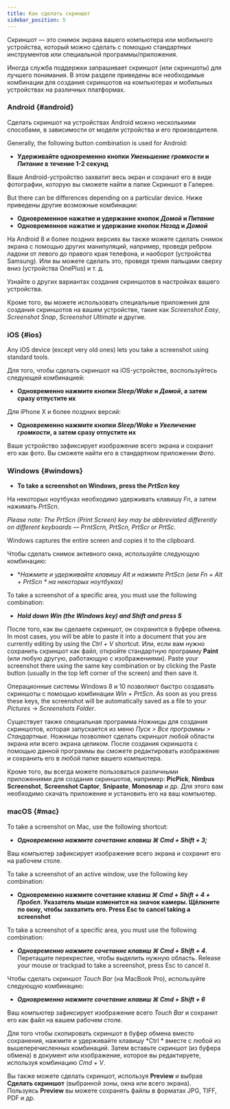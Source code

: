 ```yaml
---
title: Как сделать скриншот
sidebar_position: 5
---
```


Скриншот — это снимок экрана вашего компьютера или мобильного устройства, который можно сделать с помощью стандартных инструментов или специальной программы/приложения.

Иногда служба поддержки запрашивает скриншот (или скриншоты) для лучшего понимания. В этом разделе приведены все необходимые комбинации для создания скриншотов на компьютерах и мобильных устройствах на различных платформах.

### Android {#android}

Сделать скриншот на устройствах Android можно несколькими способами, в зависимости от модели устройства и его производителя.

Generally, the following button combination is used for Android:

- **Удерживайте одновременно кнопки *Уменьшение громкости* и *Питание* в течение 1-2 секунд**

Ваше Android-устройство захватит весь экран и сохранит его в виде фотографии, которую вы сможете найти в папке Скриншот в Галерее.

But there can be differences depending on a particular device. Ниже приведены другие возможные комбинации:

- **Одновременное нажатие и удержание кнопок *Домой* и *Питание***
- **Одновременное нажатие и удержание кнопок *Назад* и *Домой***

На Android 8 и более поздних версиях вы также можете сделать снимок экрана с помощью других манипуляций, например, проведя ребром ладони от левого до правого края телефона, и наоборот (устройства Samsung). Или вы можете сделать это, проведя тремя пальцами сверху вниз (устройства OnePlus) и т. д.

Узнайте о других вариантах создания скриншотов в настройках вашего устройства.

Кроме того, вы можете использовать специальные приложения для создания скриншотов на вашем устройстве, такие как *Screenshot Easy*, *Screenshot Snap*, *Screenshot Ultimate* и другие.

### iOS {#ios}

Any iOS device (except very old ones) lets you take a screenshot using standard tools.

Для того, чтобы сделать скриншот на iOS-устройстве, воспользуйтесь следующей комбинацией:

- **Одновременно нажмите кнопки *Sleep/Wake* и *Домой*, а затем сразу отпустите их**

Для iPhone X и более поздних версий:

- **Одновременно нажмите кнопки *Sleep/Wake* и *Увеличение громкости*, а затем сразу отпустите их**

Ваше устройство зафиксирует изображение всего экрана и сохранит его как фото. Вы сможете найти его в стандартном приложении *Фото*.

### Windows {#windows}

- **To take a screenshot on Windows, press the *PrtScn* key**

На некоторых ноутбуках необходимо удерживать клавишу *Fn*, а затем нажимать *PrtScn*.

*Please note: The PrtScn (Print Screen) key may be abbreviated differently on different keyboards — PrntScrn, PrtScn, PrtScr or PrtSc.*

Windows captures the entire screen and copies it to the clipboard.

Чтобы сделать снимок активного окна, используйте следующую комбинацию:

- **Нажмите и удерживайте клавишу *Alt* и нажмите *PrtScn* (или *Fn + Alt + PrtScn * на некоторых ноутбуках)**

To take a screenshot of a specific area, you must use the following combination:

- ***Hold down *Win* (the Windows key) and *Shift* and press ***S******

После того, как вы сделаете скриншот, он сохранится в буфере обмена. In most cases, you will be able to paste it into a document that you are currently editing by using the *Ctrl + V* shortcut. Или, если вам нужно сохранить скриншот как файл, откройте стандартную программу **Paint** (или любую другую, работающую с изображениями). Paste your screenshot there using the same key combination or by clicking the Paste button (usually in the top left corner of the screen) and then save it.

Операционные системы Windows 8 и 10 позволяют быстро создавать скриншоты с помощью комбинации *Win + PrtScn*. As soon as you press these keys, the screenshot will be automatically saved as a file to your *Pictures* → *Screenshots Folder*.

Существует также специальная программа *Ножницы* для создания скриншотов, которая запускается из меню *Пуск > Все программы > Стандартные*. Ножницы позволяют сделать скриншот любой области экрана или всего экрана целиком. После создания скриншота с помощью данной программы вы сможете редактировать изображение и сохранить его в любой папке вашего компьютера.

Кроме того, вы всегда можете пользоваться различными приложениями для создания скриншотов, например: **PicPick**, **Nimbus Screenshot**, **Screenshot Captor**, **Snipaste**, **Monosnap** и др. Для этого вам необходимо скачать приложение и установить его на ваш компьютер.

### macOS {#mac}

To take a screenshot on Mac, use the following shortcut:

- ***Одновременно нажмите сочетание клавиш ***⌘ Cmd + Shift + 3***;***

Ваш компьютер зафиксирует изображение всего экрана и сохранит его на рабочем столе.

To take a screenshot of an active window, use the following key combination:

- **Одновременно нажмите сочетание клавиш *⌘ Cmd + Shift + 4 + Пробел*.  Указатель мыши изменится на значок камеры. Щёлкните по окну, чтобы захватить его. Press Esc to cancel taking a screenshot**

To take a screenshot of a specific area, you must use the following combination:

- ***Одновременно нажмите сочетание клавиш ***⌘ Cmd + Shift + 4******. Перетащите перекрестие, чтобы выделить нужную область. Release your mouse or trackpad to take a screenshot, press Esc to cancel it.

Чтобы сделать скриншот *Touch Bar* (на MacBook Pro), используйте следующую комбинацию:

- ***Одновременно нажмите сочетание клавиш ***⌘ Cmd + Shift + 6******

Ваш компьютер зафиксирует изображение всего *Touch Bar* и сохранит его как файл на вашем рабочем столе.

Для того чтобы скопировать скриншот в буфер обмена вместо сохранения, нажмите и удерживайте клавишу *Ctrl * вместе с любой из вышеперечисленных комбинаций. Затем вставьте скриншот (из буфера обмена) в документ или изображение, которое вы редактируете, используя комбинацию *Cmd + V*.

Вы также можете сделать скриншот, используя **Preview** и выбрав **Сделать скриншот** (выбранной зоны, окна или всего экрана). Пользуясь **Preview** вы можете сохранять файлы в форматах JPG, TIFF, PDF и др.
